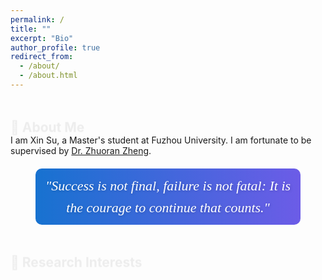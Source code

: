 ```yaml
---
permalink: /
title: ""
excerpt: "Bio"
author_profile: true
redirect_from: 
  - /about/
  - /about.html
---
```

## 👋 About Me
I am Xin Su, a Master's student at Fuzhou University. I am fortunate to be supervised by [Dr. Zhuoran Zheng](https://scholar.google.com/citations?user=pXzPL-sAAAAJ&hl=zh-CN&oi=ao).
<div id="motto" class="simple-motto">"Success is not final, failure is not fatal: It is the courage to continue that counts." </div>

<style>
.simple-motto {
    font-style: italic;
    font-size: 22px;
    color: #333;
    margin: 20px 0;
    text-align: center;
    font-family: 'Georgia', serif;
    font-weight: 500;
    max-width: 80%;
    margin-left: auto;
    margin-right: auto;
    line-height: 1.6;
    background: linear-gradient(to right, #1772d0, #6c5ce7);
    padding: 10px;
    border-radius: 10px;
    color: white;
    text-shadow: 1px 1px 5px rgba(0, 0, 0, 0.2);
}
</style>
## 🔬 Research Interests
<div class="research-areas">
    My research focuses on the following key areas:

<div class="research-areas">
    <div class="research-item" data-tooltip="UHD Image Restoration, All-in-one Image Restoration, Advanced Restoration Models">
        <div class="research-icon">🖼️</div>
        <div class="research-content">
            <h3>UHD & All-in-one Image Restoration</h3>
            <p>Focusing on developing innovative solutions for ultra-high-definition (UHD) image restoration and comprehensive image restoration models.</p>
        </div>
    </div>

    <div class="research-item" data-tooltip="AIGC, Visual Quality, Content Creation">
        <div class="research-icon">🤖</div> 
        <div class="research-content">
            <h3>AIGC Technology</h3>
            <p>Exploring how artificial intelligence generates content, enhancing the creation process in various artistic fields.</p>
        </div>
    </div>

</div>
# 📰 News
<!-- <div class="news-container"> -->


<!-- </div> -->
# 💬 Academic Services
-

# 📖 Educations&Experience
- Aug'2023-Present: Master Student, Fuzhou University, Fuzhou.  
- Sep'2019-Jul'2023: B.Eng (Telecommunication Engineering), Jimei University, Xiamen.


<style>
.research-areas {
    background: #f9f4fa;
    padding: 25px;
    border-radius: 12px;
    margin: 20px 0;
}

.research-item {
    background: white;
    padding: 20px;
    margin: 15px 0;
    border-radius: 8px;
    box-shadow: 0 1px 3px rgba(142, 68, 173, 0.1);
    display: flex;
    align-items: flex-start;
}

.research-icon {
    font-size: 24px;
    margin-right: 15px;
    color: #9b59b6;
}

.research-content h3 {
    margin: 0 0 10px 0;
    font-size: 1.2em;
    color: #333;
}

.research-content p {
    margin: 0;
    color: #666;
    line-height: 1.5;
}

/* 添加页面加载动画 */
@keyframes fadeInUp {
    from {
        opacity: 0;
        transform: translateY(20px);
    }
    to {
        opacity: 1;
        transform: translateY(0);
    }
}

/* 为主要内容块添加动画 */
.research-areas,
.news-section,
.papers-section,
h1, h2, h3 {
    animation: fadeInUp 0.8s ease-out forwards;
    opacity: 0;
}

/* 为不同部分设置不同的动画延迟 */
h1 { animation-delay: 0.2s; }
.research-areas { animation-delay: 0.4s; }
.news-section { animation-delay: 0.6s; }
.papers-section { animation-delay: 0.8s; }

/* 增强研究领域卡片的动画效果 */
.research-item {
    transition: all 0.4s cubic-bezier(0.4, 0, 0.2, 1);
    position: relative;
    overflow: hidden;
}

.research-item::before {
    content: '';
    position: absolute;
    top: 0;
    left: 0;
    width: 100%;
    height: 100%;
    background: linear-gradient(120deg, transparent 0%, transparent 50%, rgba(213, 184, 255, 0.3) 50%, transparent 51%, transparent 100%);
    transform: translateX(-100%);
    transition: all 0.6s;
}

.research-item:hover::before {
    transform: translateX(100%);
}

.research-item:hover {
    transform: translateY(-5px) scale(1.02);
    box-shadow: 0 10px 20px rgba(142, 68, 173, 0.1);
}

/* 为图标添加旋转动画 */
.research-icon {
    transition: transform 0.6s cubic-bezier(0.4, 0, 0.2, 1);
}

.research-item:hover .research-icon {
    transform: rotate(360deg) scale(1.2);
}

/* 为标题添加渐变色效果 */
.research-content h3 {
    background: linear-gradient(120deg, #8e44ad, #9b59b6);
    -webkit-background-clip: text;
    background-clip: text;
    -webkit-text-fill-color: transparent;
    transition: all 0.3s ease;
}

/* 添加鼠标跟随效果 */
.research-item:hover::after {
    content: '';
    position: absolute;
    width: 100%;
    height: 100%;
    top: 0;
    left: 0;
    background: radial-gradient(circle at var(--x) var(--y), 
                               rgba(213, 184, 255, 0.3) 0%,
                               transparent 50%);
    pointer-events: none;
}

/* 添加粒子背景的容器 */
#particles-js {
    position: fixed;
    top: 0;
    left: 0;
    width: 100%;
    height: 100%;
    z-index: -1;
    background: linear-gradient(45deg, #f9f4fa 0%, #fff 100%);
}

/* 确保内容在粒子之上 */
.wrapper {
    position: relative;
    z-index: 1;
}

/* 为内容添加玻璃态效果 */
.research-areas,
.news-section,
.papers-section {
    background: rgba(255, 255, 255, 0.8);
    backdrop-filter: blur(10px);
    -webkit-backdrop-filter: blur(10px);
    border: 1px solid rgba(213, 184, 255, 0.3);
    border-radius: 15px;
    padding: 25px;
    margin: 20px 0;
    box-shadow: 0 8px 32px 0 rgba(142, 68, 173, 0.1);
}

/* 添加炫酷的渐变边框效果 */
.research-item {
    position: relative;
    background: rgba(255, 255, 255, 0.9);
    border-radius: 10px;
    padding: 20px;
    margin: 15px 0;
    overflow: hidden;
}

.research-item::before {
    content: '';
    position: absolute;
    top: -2px;
    left: -2px;
    right: -2px;
    bottom: -2px;
    background: linear-gradient(45deg, #9b59b6, #c39bd3, #8e44ad);
    z-index: -1;
    border-radius: 12px;
    animation: borderGradient 4s ease infinite;
    opacity: 0;
    transition: opacity 0.3s ease;
}

.research-item:hover::before {
    opacity: 1;
}

@keyframes borderGradient {
    0% { background-position: 0% 50%; }
    50% { background-position: 100% 50%; }
    100% { background-position: 0% 50%; }
}

/* 添加霓虹光效果 */
.research-icon {
    text-shadow: 0 0 10px rgba(142, 68, 173, 0.5);
    animation: glowing 2s ease-in-out infinite;
}

@keyframes glowing {
    0% { filter: drop-shadow(0 0 2px rgba(142, 68, 173, 0.5)); }
    50% { filter: drop-shadow(0 0 8px rgba(142, 68, 173, 0.8)); }
    100% { filter: drop-shadow(0 0 2px rgba(142, 68, 173, 0.5)); }
}

/* 优化标题动画效果 */
.research-content h3 {
    background: linear-gradient(120deg, #8e44ad, #9b59b6, #8e44ad);
    background-size: 200% auto;
    -webkit-background-clip: text;
    background-clip: text;
    -webkit-text-fill-color: transparent;
    animation: gradientText 3s linear infinite;
}

@keyframes gradientText {
    0% { background-position: 0% 50%; }
    50% { background-position: 100% 50%; }
    100% { background-position: 0% 50%; }
}
</style>

<!-- 添加粒子背景容器 -->
<div id="particles-js"></div>

<!-- 添加粒子效果的脚本 -->
<script src="https://cdn.jsdelivr.net/particles.js/2.0.0/particles.min.js"></script>
<script>
document.addEventListener('DOMContentLoaded', () => {
    particlesJS('particles-js', {
        particles: {
            number: {
                value: 80,
                density: {
                    enable: true,
                    value_area: 800
                }
            },
            color: {
                value: '#9b59b6'
            },
            shape: {
                type: 'circle'
            },
            opacity: {
                value: 0.5,
                random: false
            },
            size: {
                value: 3,
                random: true
            },
            line_linked: {
                enable: true,
                distance: 150,
                color: '#9b59b6',
                opacity: 0.4,
                width: 1
            },
            move: {
                enable: true,
                speed: 2,
                direction: 'none',
                random: false,
                straight: false,
                out_mode: 'out',
                bounce: false
            }
        },
        interactivity: {
            detect_on: 'canvas',
            events: {
                onhover: {
                    enable: true,
                    mode: 'repulse'
                },
                onclick: {
                    enable: true,
                    mode: 'push'
                },
                resize: true
            }
        },
        retina_detect: true
    });
});
</script>
